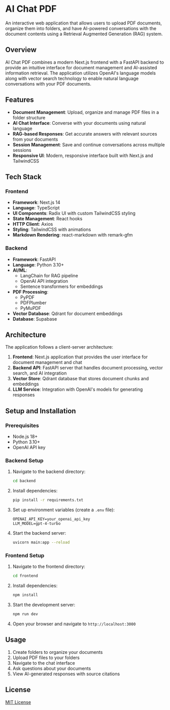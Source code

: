 # AI Chat PDF

An interactive web application that allows users to upload PDF documents, organize them into folders, and have AI-powered conversations with the document contents using a Retrieval Augmented Generation (RAG) system.

## Overview

AI Chat PDF combines a modern Next.js frontend with a FastAPI backend to provide an intuitive interface for document management and AI-assisted information retrieval. The application utilizes OpenAI's language models along with vector search technology to enable natural language conversations with your PDF documents.

## Features

- **Document Management**: Upload, organize and manage PDF files in a folder structure
- **AI Chat Interface**: Converse with your documents using natural language
- **RAG-based Responses**: Get accurate answers with relevant sources from your documents
- **Session Management**: Save and continue conversations across multiple sessions
- **Responsive UI**: Modern, responsive interface built with Next.js and TailwindCSS

## Tech Stack

### Frontend
- **Framework**: Next.js 14
- **Language**: TypeScript
- **UI Components**: Radix UI with custom TailwindCSS styling
- **State Management**: React hooks
- **HTTP Client**: Axios
- **Styling**: TailwindCSS with animations
- **Markdown Rendering**: react-markdown with remark-gfm

### Backend
- **Framework**: FastAPI
- **Language**: Python 3.10+
- **AI/ML**:
  - LangChain for RAG pipeline
  - OpenAI API integration
  - Sentence transformers for embeddings
- **PDF Processing**:
  - PyPDF
  - PDFPlumber
  - PyMuPDF
- **Vector Database**: Qdrant for document embeddings
- **Database**: Supabase

## Architecture

The application follows a client-server architecture:

1. **Frontend**: Next.js application that provides the user interface for document management and chat
2. **Backend API**: FastAPI server that handles document processing, vector search, and AI integration
3. **Vector Store**: Qdrant database that stores document chunks and embeddings
4. **LLM Service**: Integration with OpenAI's models for generating responses

## Setup and Installation

### Prerequisites
- Node.js 18+
- Python 3.10+
- OpenAI API key

### Backend Setup
1. Navigate to the backend directory:
   ```bash
   cd backend
   ```

2. Install dependencies:
   ```bash
   pip install -r requirements.txt
   ```

3. Set up environment variables (create a `.env` file):
   ```
   OPENAI_API_KEY=your_openai_api_key
   LLM_MODEL=gpt-4-turbo
   ```

4. Start the backend server:
   ```bash
   uvicorn main:app --reload
   ```

### Frontend Setup
1. Navigate to the frontend directory:
   ```bash
   cd frontend
   ```

2. Install dependencies:
   ```bash
   npm install
   ```

3. Start the development server:
   ```bash
   npm run dev
   ```

4. Open your browser and navigate to `http://localhost:3000`

## Usage

1. Create folders to organize your documents
2. Upload PDF files to your folders
3. Navigate to the chat interface
4. Ask questions about your documents
5. View AI-generated responses with source citations

## License

[MIT License](LICENSE)
